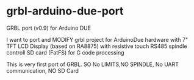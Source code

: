 # grbl-arduino-due-port
GRBL port (v0.9) for Arduino DUE

I want to port and MODIFY grbl project for ArduinoDue hardware with
7" TFT LCD Display (based on RA8875) with resistive touch
RS485 spindle controll
SD card (FatFS) for G code processing

This is very first port of GRBL.
SO No LIMITS,NO SPINDLE, No UART communication, NO SD Card
